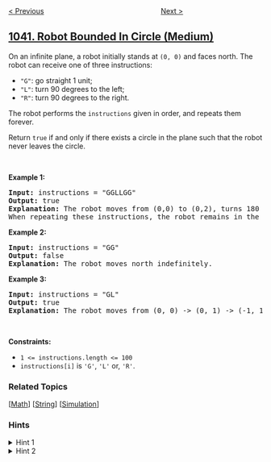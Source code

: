 <!--|This file generated by command(leetcode description); DO NOT EDIT.    |-->
<!--+----------------------------------------------------------------------+-->
<!--|@author    openset <openset.wang@gmail.com>                           |-->
<!--|@link      https://github.com/openset                                 |-->
<!--|@home      https://github.com/openset/leetcode                        |-->
<!--+----------------------------------------------------------------------+-->

[< Previous](../moving-stones-until-consecutive-ii "Moving Stones Until Consecutive II")
　　　　　　　　　　　　　　　　
[Next >](../flower-planting-with-no-adjacent "Flower Planting With No Adjacent")

## [1041. Robot Bounded In Circle (Medium)](https://leetcode.com/problems/robot-bounded-in-circle "困于环中的机器人")

<p>On an infinite plane, a robot initially stands at <code>(0, 0)</code> and faces north. The robot can receive one of three instructions:</p>

<ul>
	<li><code>&quot;G&quot;</code>: go straight 1 unit;</li>
	<li><code>&quot;L&quot;</code>: turn 90 degrees to the left;</li>
	<li><code>&quot;R&quot;</code>: turn 90 degrees to the right.</li>
</ul>

<p>The robot performs the <code>instructions</code> given in order, and repeats them forever.</p>

<p>Return <code>true</code> if and only if there exists a circle in the plane such that the robot never leaves the circle.</p>

<p>&nbsp;</p>
<p><strong>Example 1:</strong></p>

<pre>
<strong>Input:</strong> instructions = &quot;GGLLGG&quot;
<strong>Output:</strong> true
<strong>Explanation:</strong> The robot moves from (0,0) to (0,2), turns 180 degrees, and then returns to (0,0).
When repeating these instructions, the robot remains in the circle of radius 2 centered at the origin.</pre>

<p><strong>Example 2:</strong></p>

<pre>
<strong>Input:</strong> instructions = &quot;GG&quot;
<strong>Output:</strong> false
<strong>Explanation:</strong> The robot moves north indefinitely.</pre>

<p><strong>Example 3:</strong></p>

<pre>
<strong>Input:</strong> instructions = &quot;GL&quot;
<strong>Output:</strong> true
<strong>Explanation:</strong> The robot moves from (0, 0) -&gt; (0, 1) -&gt; (-1, 1) -&gt; (-1, 0) -&gt; (0, 0) -&gt; ...</pre>

<p>&nbsp;</p>
<p><strong>Constraints:</strong></p>

<ul>
	<li><code>1 &lt;= instructions.length &lt;= 100</code></li>
	<li><code>instructions[i]</code> is <code>&#39;G&#39;</code>, <code>&#39;L&#39;</code> or, <code>&#39;R&#39;</code>.</li>
</ul>

### Related Topics
  [[Math](../../tag/math/README.md)]
  [[String](../../tag/string/README.md)]
  [[Simulation](../../tag/simulation/README.md)]

### Hints
<details>
<summary>Hint 1</summary>
Calculate the final vector of how the robot travels after executing all instructions once - it consists of a change in position plus a change in direction.
</details>

<details>
<summary>Hint 2</summary>
The robot stays in the circle iff (looking at the final vector) it changes direction (ie. doesn't stay pointing north), or it moves 0.
</details>
